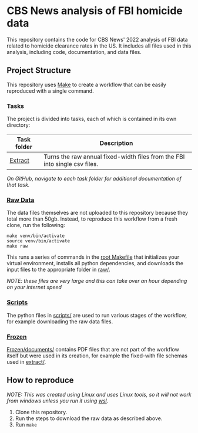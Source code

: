 # CBS News analysis of FBI homicide data

This repository contains the code for CBS News' 2022 analysis of FBI data related to homicide clearance rates in the US. It includes all files used in this analysis, including code, documentation, and data files. 

## Project Structure

This repository uses [Make](https://www.gnu.org/software/make/) to create a workflow that can be easily reproduced with a single command. 

### Tasks

The project is divided into tasks, each of which is contained in its own directory:

| Task folder         | Description                                                                |
| ------------------- | -------------------------------------------------------------------------- |
| [Extract](extract/) | Turns the raw annual fixed-width files from the FBI into single csv files. |

*On GitHub, navigate to each task folder for additional documentation of that task.*

### [Raw Data](raw/)

The data files themselves are not uploaded to this repository because they total more than 50gb. Instead, to reproduce this workflow from a fresh clone, run the following:

```shell
make venv/bin/activate
source venv/bin/activate
make raw
```

This runs a series of commands in the [root Makefile](Makefile) that initializes your virtual environment, installs all python dependencies, and downloads the input files to the appropriate folder in [raw/](raw/).

*NOTE: these files are very large and this can take over an hour depending on your internet speed*

### [Scripts](scripts/)

The python files in [scripts/](scripts/) are used to run various stages of the workflow, for example downloading the raw data files. 

### [Frozen](frozen/)

[Frozen/documents/](frozen/documents/) contains PDF files that are not part of the workflow itself but were used in its creation, for example the fixed-with file schemas used in [extract/](extract/).

## How to reproduce

*NOTE: This was created using Linux and uses Linux tools, so it will not work from windows unless you run it using [wsl](https://docs.microsoft.com/en-us/windows/wsl/about).*

1. Clone this repository.
2. Run the steps to download the raw data as described above.
3. Run `make`
